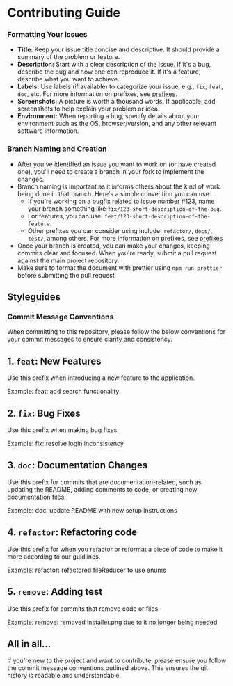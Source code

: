 # Contributing Guide

### Formatting Your Issues

- **Title:** Keep your issue title concise and descriptive. It should provide a summary of the problem or feature.
- **Description:** Start with a clear description of the issue. If it's a bug, describe the bug and how one can reproduce it. If it's a feature, describe what you want to achieve.
- **Labels:** Use labels (if available) to categorize your issue, e.g., `fix`, `feat`, `doc`, etc. For more information on prefixes, see [prefixes](#commit-message-conventions).
- **Screenshots:** A picture is worth a thousand words. If applicable, add screenshots to help explain your problem or idea.
- **Environment:** When reporting a bug, specify details about your environment such as the OS, browser/version, and any other relevant software information.

### Branch Naming and Creation

- After you've identified an issue you want to work on (or have created one), you'll need to create a branch in your fork to implement the changes.
- Branch naming is important as it informs others about the kind of work being done in that branch. Here's a simple convention you can use:
  - If you're working on a bugfix related to issue number #123, name your branch something like `fix/123-short-description-of-the-bug`.
  - For features, you can use: `feat/123-short-description-of-the-feature`.
  - Other prefixes you can consider using include: `refactor/`, `docs/`, `test/`, among others. For more information on prefixes, see [prefixes](#commit-message-conventions)
- Once your branch is created, you can make your changes, keeping commits clear and focused. When you're ready, submit a pull request against the main project repository.
- Make sure to format the document with prettier using `npm run prettier` before submitting the pull request

## Styleguides

### Commit Message Conventions

When committing to this repository, please follow the below conventions for your commit messages to ensure clarity and consistency.

## 1. `feat`: New Features

Use this prefix when introducing a new feature to the application.

Example:
feat: add search functionality


## 2. `fix`: Bug Fixes

Use this prefix when making bug fixes.

Example:
fix: resolve login inconsistency


## 3. `doc`: Documentation Changes

Use this prefix for commits that are documentation-related, such as updating the README, adding comments to code, or creating new documentation files.

Example:
doc: update README with new setup instructions

## 4. `refactor`: Refactoring code
Use this prefix for when you refactor or reformat a piece of code to make it more according to our guidlines.

Example: refactor: refactored fileReducer to use enums

## 5. `remove`: Adding test
Use this prefix  for commits that remove code or files.

Example: remove: removed installer.png due to it no longer being needed

## All in all...

If you're new to the project and want to contribute, please ensure you follow the commit message conventions outlined above. This ensures the git history is readable and understandable.